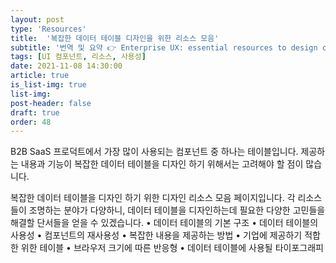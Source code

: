 ```yaml
---
layout: post
type: 'Resources'
title:  '복잡한 데이터 테이블 디자인을 위한 리소스 모음'
subtitle: '번역 및 요약 👉 Enterprise UX: essential resources to design complex data tables'
tags: [UI 컴포넌트, 리소스, 사용성]
date: 2021-11-08 14:30:00
article: true
is_list-img: true
list-img: 
post-header: false
draft: true
order: 48
---
```


B2B SaaS 프로덕트에서 가장 많이 사용되는 컴포넌트 중 하나는 테이블입니다. 제공하는 내용과 기능이 복잡한 데이터 테이블을 디자인 하기 위해서는 고려해야 할 점이 많습니다.

복잡한 데이터 테이블을 디자인 하기 위한 디자인 리소스 모음 페이지입니다.
각 리소스들이 조명하는 분야가 다양하니, 데이터 테이블을 디자인하는데 필요한 다양한 고민들을 해결할 단서들을 얻을 수 있겠습니다.
• 데이터 테이블의 기본 구조
• 데이터 테이블의 사용성
• 컴포넌트의 재사용성
• 복잡한 내용을 제공하는 방법
• 기업에 제공하기 적합한 위한 테이블
• 브라우저 크기에 따른 반응형
• 데이터 테이블에 사용될 타이포그래피